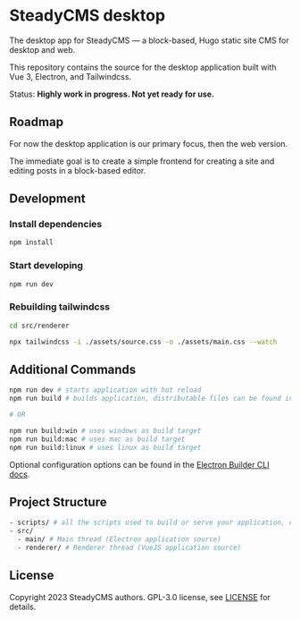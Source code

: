 # SteadyCMS desktop

The desktop app for SteadyCMS — a block-based, Hugo static site CMS for desktop and web.

This repository contains the source for the desktop application built with Vue 3, Electron, and Tailwindcss. 

Status: **Highly work in progress. Not yet ready for use.**


## Roadmap

For now the desktop application is our primary focus, then the web version. 

The immediate goal is to create a simple frontend for creating a site and editing posts in a block-based editor.


## Development

### Install dependencies

```bash
npm install
```

### Start developing

```bash
npm run dev
```

### Rebuilding tailwindcss

```bash
cd src/renderer
```

```bash
npx tailwindcss -i ./assets/source.css -o ./assets/main.css --watch
```


## Additional Commands

```bash
npm run dev # starts application with hot reload
npm run build # builds application, distributable files can be found in "dist" folder

# OR

npm run build:win # uses windows as build target
npm run build:mac # uses mac as build target
npm run build:linux # uses linux as build target
```

Optional configuration options can be found in the [Electron Builder CLI docs](https://www.electron.build/cli.html).


## Project Structure

```bash
- scripts/ # all the scripts used to build or serve your application, change as you like.
- src/
  - main/ # Main thread (Electron application source)
  - renderer/ # Renderer thread (VueJS application source)
```


## License

Copyright 2023 SteadyCMS authors. GPL-3.0 license, see [LICENSE](/LICENSE) for details.